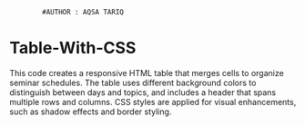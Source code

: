             #AUTHOR : AQSA TARIQ
# Table-With-CSS
This code creates a responsive HTML table that merges cells to organize seminar schedules. 
The table uses different background colors to distinguish between days and topics, and includes a header that spans multiple rows and columns. 
CSS styles are applied for visual enhancements, such as shadow effects and border styling.
